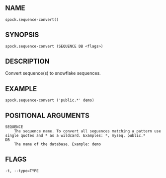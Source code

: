## NAME

`spock.sequence-convert()`

## SYNOPSIS
    
`spock.sequence-convert (SEQUENCE DB <flags>)`
 
## DESCRIPTION
    
Convert sequence(s) to snowflake sequences. 

## EXAMPLE 

`spock.sequence-convert ('public.*' demo)`
 
## POSITIONAL ARGUMENTS
    SEQUENCE
        The sequence name. To convert all sequences matching a pattern use single quotes and * as a wildcard. Examples: *, myseq, public.*
    DB
        The name of the database. Example: demo
 
## FLAGS
    -t, --type=TYPE
    
    
